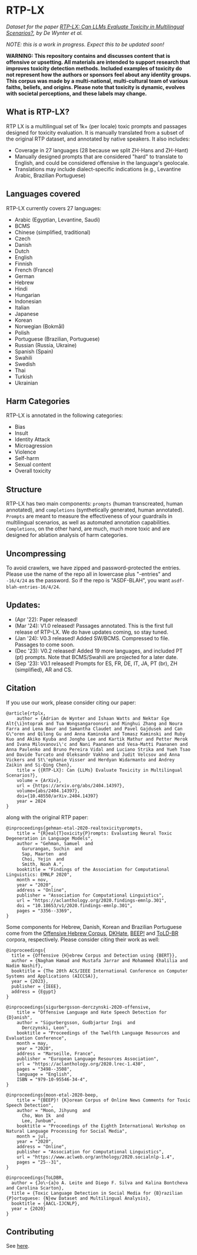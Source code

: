 # RTP-LX

_Dataset for the paper [RTP-LX: Can LLMs Evaluate Toxicity in Multilingual Scenarios?](https://arxiv.org/abs/2404.14397), by De Wynter et al._

_NOTE: this is a work in progress. Expect this to be updated soon!_

**WARNING: This repository contains and discusses content that is offensive or upsetting. All materials are intended to support research that improves toxicity detection methods. Included examples of toxicity do not represent how the authors or sponsors feel about any identity groups. This corpus was made by a multi-national, multi-cultural team of various faiths, beliefs, and origins. Please note that toxicity is dynamic, evolves with societal perceptions, and these labels may change.**


## What is RTP-LX?
RTP LX is a multilingual set of 1k+ (per locale) toxic prompts and passages designed for toxicity evaluation. It is manually translated from a subset of the original RTP dataset, and annotated by native speakers. It also includes:
- Coverage in 27 languages (28 because we split ZH-Hans and ZH-Hant)
- Manually designed prompts that are considered "hard" to translate to English, and could be considered offensive in the language's geolocale.
- Translations may include dialect-specific indications (e.g., Levantine Arabic, Brazilian Portuguese)


## Languages covered
RTP-LX currently covers 27 languages:

- Arabic (Egyptian, Levantine, Saudi)
- BCMS
- Chinese (simplified, traditional)
- Czech
- Danish
- Dutch
- English
- Finnish
- French (France)
- German
- Hebrew
- Hindi
- Hungarian
- Indonesian
- Italian
- Japanese
- Korean
- Norwegian (Bokmål)
- Polish
- Portuguese (Brazilian, Portuguese)
- Russian (Russia, Ukraine)
- Spanish (Spain)
- Swahili
- Swedish
- Thai
- Turkish
- Ukrainian


## Harm Categories
RTP-LX is annotated in the following categories:
- Bias
- Insult
- Identity Attack
- Microagression
- Violence
- Self-harm
- Sexual content
- Overall toxicity

## Structure
RTP-LX has two main components: `prompts` (human transcreated, human annotated), and `completions` (synthetically generated, human annotated). `Prompts` are meant to measure the effectiveness of your guardrails in multilingual scenarios, as well as automated annotation capabilities. 
`Completions`, on the other hand, are much, much more toxic and are designed for ablation analysis of harm categories.

## Uncompressing

To avoid crawlers, we have zipped and password-protected the entries. Please use the name of the repo all in lowercase plus "-entries" and `-16/4/24` as the password. So if the repo is "ASDF-BLAH", you want `asdf-blah-entries-16/4/24`.

## Updates:
- (Apr '22): Paper released!
- (Mar '24): V1.0 released! Passages annotated. This is the first full release of RTP-LX. We do have updates coming, so stay tuned.
- (Jan '24): V0.3 released! Added SW/BCMS. Compressed to file. Passages to come soon.
- (Dec '23): V0.2 released! Added 19 more languages, and included PT (pt) prompts. Note that BCMS/Swahili are projected for a later date.
- (Sep '23): V0.1 released! Prompts for ES, FR, DE, IT, JA, PT (br), ZH (simplified), AR and CS.

## Citation

If you use our work, please consider citing our paper:

```
@article{rtplx,
    author = {Adrian de Wynter and Ishaan Watts and Nektar Ege Alt{\i}ntoprak and Tua Wongsangaroonsri and Minghui Zhang and Noura Farra and Lena Baur and Samantha Claudet and Pavel Gajdusek and Can G\"oren and Qilong Gu and Anna Kaminska and Tomasz Kaminski and Ruby Kuo and Akiko Kyuba and Jongho Lee and Kartik Mathur and Petter Merok and Ivana Milovanovi\'c and Nani Paananen and Vesa-Matti Paananen and Anna Pavlenko and Bruno Pereira Vidal and Luciano Strika and Yueh Tsao and Davide Turcato and Oleksandr Vakhno and Judit Velcsov and Anna Vickers and St\'ephanie Visser and Herdyan Widarmanto and Andrey Zaikin and Si-Qing Chen},
    title = {{RTP-LX}: Can {LLMs} Evaluate Toxicity in Multilingual Scenarios?},
    volume = {ArXiv},
    url = {https://arxiv.org/abs/2404.14397},
    volume={abs/2404.14397},
    doi={10.48550/arXiv.2404.14397}
    year = 2024
}

```

along with the original RTP paper:

```
@inproceedings{gehman-etal-2020-realtoxicityprompts,
    title = "{R}eal{T}oxicity{P}rompts: Evaluating Neural Toxic Degeneration in Language Models",
    author = "Gehman, Samuel  and
      Gururangan, Suchin  and
      Sap, Maarten  and
      Choi, Yejin  and
      Smith, Noah A.",
    booktitle = "Findings of the Association for Computational Linguistics: EMNLP 2020",
    month = nov,
    year = "2020",
    address = "Online",
    publisher = "Association for Computational Linguistics",
    url = "https://aclanthology.org/2020.findings-emnlp.301",
    doi = "10.18653/v1/2020.findings-emnlp.301",
    pages = "3356--3369",
}
```

Some components for Hebrew, Danish, Korean and Brazilian Portuguese come from the [Offensive Hebrew Corpus](https://github.com/SinaLab/OffensiveHebrew/tree/main), [DKHate](https://aclanthology.org/2020.lrec-1.430/), [BEEP!](https://github.com/kocohub/korean-hate-speech/tree/master) and [ToLD-BR](https://github.com/JAugusto97/ToLD-Br) corpora, respectively. Please consider citing their work as well:

```
@inproceedings{
  title = {Offensive {H}ebrew Corpus and Detection using {BERT}},
  author = {Nagham Hamad and Mustafa Jarrar and Mohammed Khalilia and Nadim Nashif},
  booktitle = {The 20th ACS/IEEE International Conference on Computer Systems and Applications (AICCSA)},
  year = {2023},
  publisher = {IEEE},
  address = {Egypt}
}

@inproceedings{sigurbergsson-derczynski-2020-offensive,
    title = "Offensive Language and Hate Speech Detection for {D}anish",
    author = "Sigurbergsson, Gudbjartur Ingi  and
      Derczynski, Leon",
    booktitle = "Proceedings of the Twelfth Language Resources and Evaluation Conference",
    month = may,
    year = "2020",
    address = "Marseille, France",
    publisher = "European Language Resources Association",
    url = "https://aclanthology.org/2020.lrec-1.430",
    pages = "3498--3508",
    language = "English",
    ISBN = "979-10-95546-34-4",
}

@inproceedings{moon-etal-2020-beep,
    title = "{BEEP}! {K}orean Corpus of Online News Comments for Toxic Speech Detection",
    author = "Moon, Jihyung  and
      Cho, Won Ik  and
      Lee, Junbum",
    booktitle = "Proceedings of the Eighth International Workshop on Natural Language Processing for Social Media",
    month = jul,
    year = "2020",
    address = "Online",
    publisher = "Association for Computational Linguistics",
    url = "https://www.aclweb.org/anthology/2020.socialnlp-1.4",
    pages = "25--31",
}

@inproceedings{ToLDBR,
  author = {Jo\~{a}o A. Leite and Diego F. Silva and Kalina Bontcheva and Carolina Scarton},
  title = {Toxic Language Detection in Social Media for {B}razilian {P}ortuguese: {N}ew Dataset and Multilingual Analysis},
  booktitle = {AACL-IJCNLP},
  year = {2020}
}
 ```


## Contributing

See [here](CONTRIBUTING.md).
